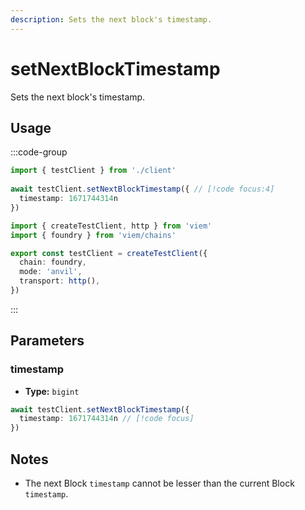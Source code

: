 ```yaml
---
description: Sets the next block's timestamp.
---
```


# setNextBlockTimestamp

Sets the next block's timestamp.

## Usage

:::code-group

```ts [example.ts]
import { testClient } from './client'
 
await testClient.setNextBlockTimestamp({ // [!code focus:4]
  timestamp: 1671744314n
})
```

```ts [client.ts]
import { createTestClient, http } from 'viem'
import { foundry } from 'viem/chains'

export const testClient = createTestClient({
  chain: foundry,
  mode: 'anvil',
  transport: http(), 
})
```

:::

## Parameters

### timestamp

- **Type:** `bigint`

```ts
await testClient.setNextBlockTimestamp({
  timestamp: 1671744314n // [!code focus]
})
```

## Notes

- The next Block `timestamp` cannot be lesser than the current Block `timestamp`.